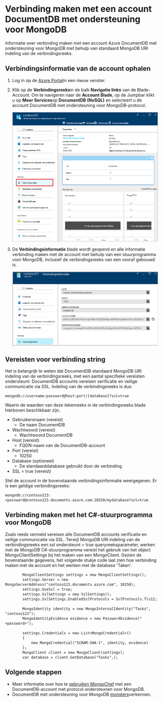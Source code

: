 <properties 
    pageTitle="Verbinding maken met een account DocumentDB met ondersteuning voor MongoDB | Microsoft Azure" 
    description="Informatie over hoe u verbinding met een account met DocumentDB met ondersteuning voor MongoDB, nu beschikbaar voor preview-protocol. Verbinding maken met behulp van de verbindingsreeks MongoDB." 
    keywords="mongodb-verbindingsreeks"
    services="documentdb" 
    authors="AndrewHoh" 
    manager="jhubbard" 
    editor="" 
    documentationCenter=""/>

<tags 
    ms.service="documentdb" 
    ms.workload="data-services" 
    ms.tgt_pltfrm="na" 
    ms.devlang="na" 
    ms.topic="article" 
    ms.date="08/23/2016" 
    ms.author="anhoh"/>

# <a name="how-to-connect-to-a-documentdb-account-with-protocol-support-for-mongodb"></a>Verbinding maken met een account DocumentDB met ondersteuning voor MongoDB

Informatie over verbinding maken met een account Azure DocumentDB met ondersteuning voor MongoDB met behulp van standaard MongoDB URI indeling van de verbindingsreeks.  

## <a name="get-the-accounts-connection-string-information"></a>Verbindingsinformatie van de account ophalen

1. Log in op de [Azure Portal](https://portal.azure.com)in een nieuw venster.
2. Klik op de **Verbindingsreeks**in de balk **Navigatie links** van de Blade-Account. Om te navigeren naar de **Account Blade**, op de Jumpbar klikt u op **Meer Services**op **DocumentDB (NoSQL)** en selecteert u de account DocumentDB met ondersteuning voor MongoDB-protocol.

    ![Schermafdruk van het blad van alle instellingen](./media/documentdb-connect-mongodb-account/SettingsBlade.png)

3. De **Verbindingsinformatie** blade wordt geopend en alle informatie verbinding maken met de account met behulp van een stuurprogramma voor MongoDB, inclusief de verbindingsreeks van een vooraf gebouwd is.

    ![Schermafdruk van de connection string blade](./media/documentdb-connect-mongodb-account/ConnectionStringBlade.png)

## <a name="connection-string-requirements"></a>Vereisten voor verbinding string

Het is belangrijk te weten dat DocumentDB standaard MongoDB URI indeling van de verbindingsreeks, met een aantal specifieke vereisten ondersteunt: DocumentDB accounts vereisen verificatie en veilige communicatie via SSL.  Indeling van de verbindingsreeks is dus:

    mongodb://username:password@host:port/[database]?ssl=true

Waarin de waarden van deze tekenreeks in de verbindingsreeks blade hierboven beschikbaar zijn.

- Gebruikersnaam (vereist)
    - De naam DocumentDB
- Wachtwoord (vereist)
    - Wachtwoord DocumentDB
- Host (vereist)
    - FQDN-naam van de DocumentDB-account
- Port (vereist)
    - 10250
- Database (optioneel)
    - De standaarddatabase gebruikt door de verbinding
- SSL = true (vereist)

Stel de account in de bovenstaande verbindingsinformatie weergegeven.  Er is een geldige verbindingsreeks:
    
    mongodb://contoso123:<password@contoso123.documents.azure.com:10250/mydatabase?ssl=true

## <a name="connecting-with-the-c-driver-for-mongodb"></a>Verbinding maken met het C#-stuurprogramma voor MongoDB
Zoals reeds vermeld vereisen alle DocumentDB accounts verificatie en veilige communicatie via SSL. Terwijl MongoDB URI indeling van de verbindingsreeks een ssl ondersteunt = true queryreeksparameter, werken met de MongoDB C#-stuurprogramma vereist het gebruik van het object MongoClientSettings bij het maken van een MongoClient.  Gezien de bovenstaande gegevens, het volgende stukje code laat zien hoe verbinding maken met de account en het werken met de database 'Taken'.

            MongoClientSettings settings = new MongoClientSettings();
            settings.Server = new MongoServerAddress("contoso123.documents.azure.com", 10250);
            settings.UseSsl = true;
            settings.SslSettings = new SslSettings();
            settings.SslSettings.EnabledSslProtocols = SslProtocols.Tls12;

            MongoIdentity identity = new MongoInternalIdentity("Tasks", "contoso123");
            MongoIdentityEvidence evidence = new PasswordEvidence("<password>");

            settings.Credentials = new List<MongoCredential>()
            {
                new MongoCredential("SCRAM-SHA-1", identity, evidence)
            };
            MongoClient client = new MongoClient(settings);
            var database = client.GetDatabase("Tasks",);
    

## <a name="next-steps"></a>Volgende stappen


- Meer informatie over hoe te [gebruiken MongoChef](documentdb-mongodb-mongochef.md) met een DocumentDB-account met protocol ondersteunen voor MongoDB.
- DocumentDB met ondersteuning voor MongoDB [monsters](documentdb-mongodb-samples.md)verkennen.

 
